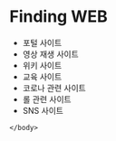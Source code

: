 <!--이 웹페이지는 사람들이 필요에 따라 이용하고 싶은 다른 웹들을 소개하는 웹페이지입니다-->
<!--종류를 어떻게 나눌까를 고민해봐야 함-->
<!--종류: - 1. 포털 사이트 (google, naver, daum, yahoo)
          - 2. 영상 재생 사이트 (youtube, netflix, watcha)
          - 3. 위키 사이트 (wikipedia, 나무위키)
          - 4. 교육 사이트 (엔트리, reading gate, EBS)
          - 5. 코로나 관련 사이트 (굿바이 코로나, 코로나바이러스감염증-19)
          - 6. 롤 관련 사이트 (lol.ps, op.gg, fow.kr)
          - 7. SNS 사이트 (facebook, instagram, twitter)
        -->

<!DOCTYPE html>
<html>
    <head>
        <meta charset="utf-8">
    </head>
    <body>
        <h1> Finding WEB </h1>
        <ul>
            <li>포털 사이트</li>
            <li>영상 재생 사이트</li>
            <li>위키 사이트</li>
            <li>교육 사이트</li>
            <li>코로나 관련 사이트</li>
            <li>롤 관련 사이트</li>
            <li>SNS 사이트</li>
        </ul>


    </body>
</html>
